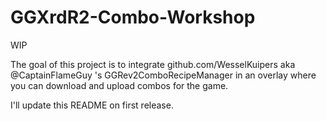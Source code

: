 # GGXrdR2-Combo-Workshop
WIP

The goal of this project is to integrate github.com/WesselKuipers aka @CaptainFlameGuy 's GGRev2ComboRecipeManager in an overlay where you can download and upload combos for the game.

I'll update this README on first release.
